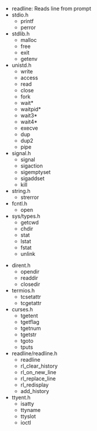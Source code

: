 - readline: Reads line from prompt
- stdio.h
	- printf
	- perror
- stdlib.h
	- malloc
	- free
	- exit
	- getenv
- unistd.h
	- write
	- access
	- read
	- close
	- fork
	- wait*
	- waitpid*
	- wait3*
	- wait4*
	- execve
	- dup
	- dup2
	- pipe
- signal.h
	- signal
	- sigaction
	- sigemptyset
	- sigaddset
	- kill
- string.h
	- strerror
- fcntl.h
	- open
- sys/types.h
	* getcwd
	* chdir
	* stat
	* lstat
	* fstat
	* unlink
* dirent.h
	* opendir
	* readdir
	* closedir
* termios.h
	* tcsetattr
	* tcgetattr
* curses.h
	* tgetent
	* tgetflag
	* tgetnum
	* tgetstr
	* tgoto
	* tputs
* readline/readline.h
	* readline
	* rl_clear_history
	* rl_on_new_line
	* rl_replace_line
	* rl_redisplay
	* add_history
* ttyent.h
	* isatty
	* ttyname
	* ttyslot
	* ioctl
